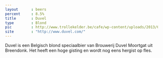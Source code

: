 ```yaml
---
layout      : beers
percent     : 8.5%
title       : Duvel
type        : Blond
pic         : http://www.trollekelder.be/cafe/wp-content/uploads/2013/06/duvel.jpg
site        : "http://www.duvel.com/"
---
```



Duvel is een Belgisch blond speciaalbier van Brouwerij Duvel Moortgat uit Breendonk. Het heeft een hoge gisting en wordt nog eens hergist op fles.
